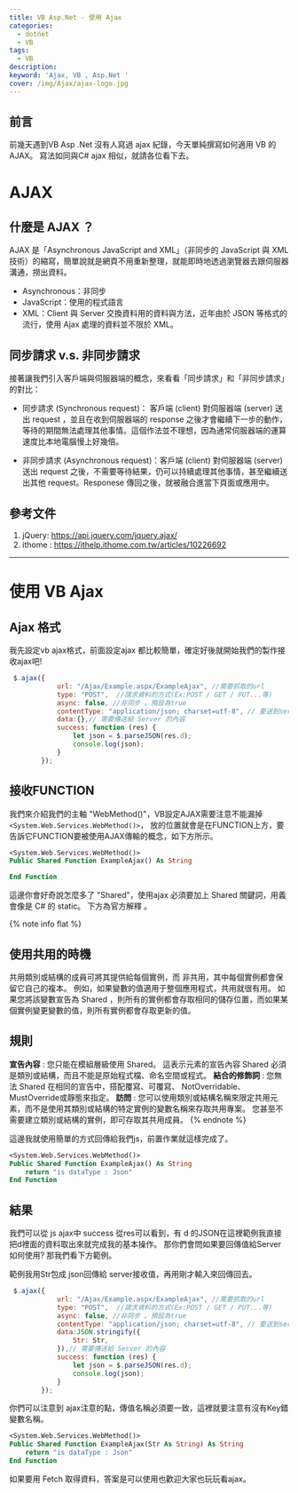 ```yaml
---
title: VB Asp.Net - 使用 Ajax
categories: 
  - dotnet
  - VB
tags: 
  - VB
description:
keyword: 'Ajax, VB , Asp.Net '
cover: /img/Ajax/ajax-logo.jpg
---
```



## 前言
前幾天遇到VB Asp .Net 沒有人寫過 ajax 紀錄，今天單純撰寫如何適用 VB 的 AJAX。
寫法如同與C# ajax 相似，就請各位看下去。


# AJAX
## 什麼是 AJAX ？
AJAX 是「Asynchronous JavaScript and XML」（非同步的 JavaScript 與 XML 技術）的縮寫，簡單說就是網頁不用重新整理，就能即時地透過瀏覽器去跟伺服器溝通，撈出資料。
- Asynchronous：非同步
- JavaScript：使用的程式語言
- XML：Client 與 Server 交換資料用的資料與方法，近年由於 JSON 等格式的流行，使用 Ajax 處理的資料並不限於 XML。

## 同步請求 v.s. 非同步請求
接著讓我們引入客戶端與伺服器端的概念，來看看「同步請求」和「非同步請求」的對比：
- 同步請求 (Synchronous request)： 客戶端 (client) 對伺服器端 (server) 送出 request ，並且在收到伺服器端的 response 之後才會繼續下一步的動作，等待的期間無法處理其他事情。這個作法並不理想，因為通常伺服器端的運算速度比本地電腦慢上好幾倍。

- 非同步請求 (Asynchronous request)：客戶端 (client) 對伺服器端 (server) 送出 request 之後，不需要等待結果，仍可以持續處理其他事情，甚至繼續送出其他 request。Responese 傳回之後，就被融合進當下頁面或應用中。

## 參考文件
1. jQuery: https://api.jquery.com/jquery.ajax/
2. ithome : https://ithelp.ithome.com.tw/articles/10226692
---

# 使用 VB Ajax
## Ajax 格式
我先設定vb ajax格式，前面設定ajax 都比較簡單，確定好後就開始我們的製作接收ajax吧!
```js
 $.ajax({
            url: "/Ajax/Example.aspx/ExampleAjax", //需要抓取的url 
            type: "POST",  //請求資料的方式(Ex:POST / GET / PUT...等)
            async: false, //非同步 。預設為true
            contentType: "application/json; charset=utf-8", // 要送到server的資料型態
            data:{},// 需要傳送給 Server 的內容
            success: function (res) {
                let json = $.parseJSON(res.d);
                console.log(json);
            }
        });
```

## 接收FUNCTION
我們來介紹我們的主軸 "WebMethod()"，VB設定AJAX需要注意不能漏掉 ```<System.Web.Services.WebMethod()>```，
放的位置就會是在FUNCTION上方，要告訴它FUNCTION要被使用AJAX傳輸的概念，如下方所示。
```vb
<System.Web.Services.WebMethod()>
Public Shared Function ExampleAjax() As String

End Function
```
這邊你會好奇說怎麼多了 "Shared"，使用ajax 必須要加上 Shared 關鍵詞，用義會像是 C# 的 static。
下方為官方解釋 。

{% note info flat %}
  ## 使用共用的時機
  共用類別或結構的成員可將其提供給每個實例，而 非共用，其中每個實例都會保留它自己的複本。 例如，如果變數的值適用于整個應用程式，共用就很有用。 如果您將該變數宣告為 Shared ，則所有的實例都會存取相同的儲存位置，而如果某個實例變更變數的值，則所有實例都會存取更新的值。

  ## 規則
  **宣告內容** : 您只能在模組層級使用 Shared。 這表示元素的宣告內容 Shared 必須是類別或結構，而且不能是原始程式檔、命名空間或程式。
  **結合的修飾詞** : 您無法 Shared 在相同的宣告中，搭配覆寫、可覆寫、 NotOverridable、 MustOverride或靜態來指定。
  **訪問** : 您可以使用類別或結構名稱來限定共用元素，而不是使用其類別或結構的特定實例的變數名稱來存取共用專案。 您甚至不需要建立類別或結構的實例，即可存取其共用成員。
{% endnote %}

這邊我就使用簡單的方式回傳給我們js，前置作業就這樣完成了。 
```vb
<System.Web.Services.WebMethod()>
Public Shared Function ExampleAjax() As String
    return "is dataType : Json"
End Function
```

## 結果
我們可以從 js ajax中 success 從res可以看到，有 d 的JSON在這裡範例我直接把d裡面的資料取出來就完成我的基本操作。
那你們會問如果要回傳值給Server如何使用? 那我們看下方範例。

範例我用Str包成 json回傳給 server接收值，再用剛才輸入來回傳回去。
```js
 $.ajax({
            url: "/Ajax/Example.aspx/ExampleAjax", //需要抓取的url 
            type: "POST",  //請求資料的方式(Ex:POST / GET / PUT...等)
            async: false, //非同步 。預設為true
            contentType: "application/json; charset=utf-8", // 要送到server的資料型態
            data:JSON.stringify({
                Str: Str,
            }),// 需要傳送給 Server 的內容
            success: function (res) {
                let json = $.parseJSON(res.d);
                console.log(json);
            }
        });
```
你們可以注意到 ajax注意的點，傳值名稱必須要一致，這裡就要注意有沒有Key錯變數名稱。
```vb
<System.Web.Services.WebMethod()>
Public Shared Function ExampleAjax(Str As String) As String
    return "is dataType : Json"
End Function
```

如果要用 Fetch 取得資料，答案是可以使用也歡迎大家也玩玩看ajax。 



